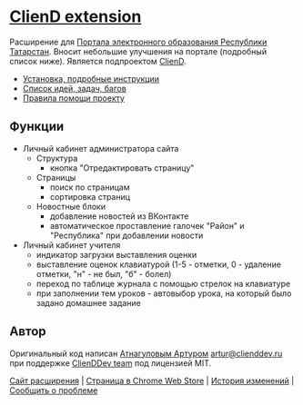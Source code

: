 # [ClienD extension](http://ext.cliend.ru)

Расширение для [Портала электронного образования Республики Татарстан](http://edu.tatar.ru). Вносит небольшие улучшения на портале (подробный список ниже). Является подпроектом [ClienD](http://cliend.ru).

- [Установка, подробные инструкции](http://ext.cliend.ru)
- [Список идей, задач, багов](https://trello.com/b/LbwwbjwL/cliend-ext)
- [Правила помощи проекту](https://github.com/ClienDDev/ClienD-ext/blob/dev/contribution.md)

## Функции

- Личный кабинет администратора сайта
	- Структура
        - кнопка "Отредактировать страницу"
    - Страницы
        - поиск по страницам
        - сортировка страниц
    - Новостные блоки
        - добавление новостей из ВКонтакте
        - автоматическое проставление галочек "Район" и "Республика" при добавлении новости
- Личный кабинет учителя
    - индикатор загрузки выставления оценки
    - выставление оценок клавиатурой (1-5 - отметки, 0 - удаление отметки, "н" - не был, "б" - болел)
    - переход по таблице журнала с помощью стрелок на клавиатуре
    - при заполнении тем уроков - автовыбор урока, на который было задано домашнее задание
    
## Автор
Оригинальный код написан [Атнагуловым Артуром](http://atnartur.ru) <artur@clienddev.ru> при поддержке [ClienDDev team](http://clienddev.ru) под лицензией MIT.

[Сайт расширения](http://ext.cliend.ru) | 
[Страница в Chrome Web Store](https://chrome.google.com/webstore/detail/hehpfoecbadnfboagjkeifdfgajhlloh) | 
[История изменений](https://github.com/ClienDDev/ClienD-ext/releases) | 
[Сообщить о проблеме](https://github.com/ClienDDev/ClienD-ext/issues/new)

